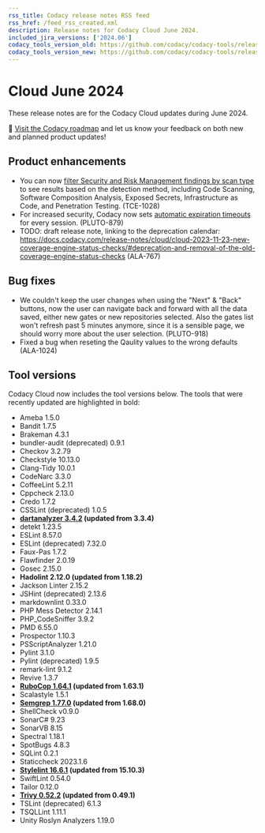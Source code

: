 ```yaml
---
rss_title: Codacy release notes RSS feed
rss_href: /feed_rss_created.xml
description: Release notes for Codacy Cloud June 2024.
included_jira_versions: ['2024.06']
codacy_tools_version_old: https://github.com/codacy/codacy-tools/releases/tag/7.14.11
codacy_tools_version_new: https://github.com/codacy/codacy-tools/releases/tag/7.16.17
---
```


# Cloud June 2024

These release notes are for the Codacy Cloud updates during June 2024.

📢 [Visit the Codacy roadmap](https://roadmap.codacy.com) and <span class="skip-vale">let us know</span> your feedback on both new and planned product updates!

<!--TODO Check these issues manually

Jira issues without release notes

Epics:
-   https://codacy.atlassian.net/browse/DOCS-291
-   https://codacy.atlassian.net/browse/CY-6612
Bugs and other issues:
-   https://codacy.atlassian.net/browse/TCE-977
-   https://codacy.atlassian.net/browse/TCE-968
-   https://codacy.atlassian.net/browse/TCE-816
-   https://codacy.atlassian.net/browse/TCE-112
-   https://codacy.atlassian.net/browse/PLUTO-763
-   https://codacy.atlassian.net/browse/IO-1074
-   https://codacy.atlassian.net/browse/DOCS-709
-   https://codacy.atlassian.net/browse/DOCS-703
-   https://codacy.atlassian.net/browse/DOCS-701
-   https://codacy.atlassian.net/browse/DOCS-700
-   https://codacy.atlassian.net/browse/DOCS-699
-   https://codacy.atlassian.net/browse/DOCS-696
-   https://codacy.atlassian.net/browse/DOCS-681
-   https://codacy.atlassian.net/browse/DOCS-677

Jira issues with disabled release notes

Epics:
-   https://codacy.atlassian.net/browse/PLUTO-861
-   https://codacy.atlassian.net/browse/IO-550
Bugs and other issues:
-   https://codacy.atlassian.net/browse/TCE-1025
-   https://codacy.atlassian.net/browse/TCE-1008
-   https://codacy.atlassian.net/browse/TCE-1007
-   https://codacy.atlassian.net/browse/TCE-996
-   https://codacy.atlassian.net/browse/TCE-995
-   https://codacy.atlassian.net/browse/TCE-989
-   https://codacy.atlassian.net/browse/TCE-984
-   https://codacy.atlassian.net/browse/TCE-982
-   https://codacy.atlassian.net/browse/TCE-979
-   https://codacy.atlassian.net/browse/TCE-975
-   https://codacy.atlassian.net/browse/TCE-970
-   https://codacy.atlassian.net/browse/TCE-961
-   https://codacy.atlassian.net/browse/TCE-948
-   https://codacy.atlassian.net/browse/TCE-903
-   https://codacy.atlassian.net/browse/TCE-892
-   https://codacy.atlassian.net/browse/PLUTO-971
-   https://codacy.atlassian.net/browse/IO-1129
-   https://codacy.atlassian.net/browse/IO-1089
-   https://codacy.atlassian.net/browse/IO-1082
-   https://codacy.atlassian.net/browse/IO-1017
-->

## Product enhancements

-   You can now [filter Security and Risk Management findings by scan type](../../organizations/managing-security-and-risk.md#scan-types) to see results based on the detection method, including Code Scanning, Software Composition Analysis, Exposed Secrets, Infrastructure as Code, and Penetration Testing. (TCE-1028)
-   For increased security, Codacy now sets [automatic expiration timeouts](../../account/user-session-management.md) for every session. (PLUTO-879)
-   TODO: draft release note, linking to the deprecation calendar: https://docs.codacy.com/release-notes/cloud/cloud-2023-11-23-new-coverage-engine-status-checks/#deprecation-and-removal-of-the-old-coverage-engine-status-checks (ALA-767)

## Bug fixes

-   We couldn't keep the user changes when using the "Next" & "Back" buttons, now the user can navigate back and forward with all the data saved, either new gates or new repositories selected. 
Also the gates list won't refresh past 5 minutes anymore, since it is a sensible page, we should worry more about the user selection.  (PLUTO-918)
-   Fixed a bug when reseting the Qaulity values to the wrong defaults (ALA-1024)

## Tool versions

Codacy Cloud now includes the tool versions below. The tools that were recently updated are highlighted in bold:

-   Ameba 1.5.0
-   Bandit 1.7.5
-   Brakeman 4.3.1
-   bundler-audit (deprecated) 0.9.1
-   Checkov 3.2.79
-   Checkstyle 10.13.0
-   Clang-Tidy 10.0.1
-   CodeNarc 3.3.0
-   CoffeeLint 5.2.11
-   Cppcheck 2.13.0
-   Credo 1.7.2
-   CSSLint (deprecated) 1.0.5
-   **[dartanalyzer 3.4.2](https://github.com/dart-lang/sdk/blob/main/CHANGELOG.md) (updated from 3.3.4)**
-   detekt 1.23.5
-   ESLint 8.57.0
-   ESLint (deprecated) 7.32.0
-   Faux-Pas 1.7.2
-   Flawfinder 2.0.19
-   Gosec 2.15.0
-   **Hadolint 2.12.0 (updated from 1.18.2)**
-   Jackson Linter 2.15.2
-   JSHint (deprecated) 2.13.6
-   markdownlint 0.33.0
-   PHP Mess Detector 2.14.1
-   PHP_CodeSniffer 3.9.2
-   PMD 6.55.0
-   Prospector 1.10.3
-   PSScriptAnalyzer 1.21.0
-   Pylint 3.1.0
-   Pylint (deprecated) 1.9.5
-   remark-lint 9.1.2
-   Revive 1.3.7
-   **[RuboCop 1.64.1](https://github.com/rubocop/rubocop/releases/tag/v1.64.1) (updated from 1.63.1)**
-   Scalastyle 1.5.1
-   **[Semgrep 1.77.0](https://github.com/semgrep/semgrep/releases/tag/v1.77.0) (updated from 1.68.0)**
-   ShellCheck v0.9.0
-   SonarC# 9.23
-   SonarVB 8.15
-   Spectral 1.18.1
-   SpotBugs 4.8.3
-   SQLint 0.2.1
-   Staticcheck 2023.1.6
-   **[Stylelint 16.6.1](https://github.com/stylelint/stylelint/releases/tag/16.6.1) (updated from 15.10.3)**
-   SwiftLint 0.54.0
-   Tailor 0.12.0
-   **[Trivy 0.52.2](https://github.com/aquasecurity/trivy/releases/tag/v0.52.2) (updated from 0.49.1)**
-   TSLint (deprecated) 6.1.3
-   TSQLLint 1.11.1
-   Unity Roslyn Analyzers 1.19.0
